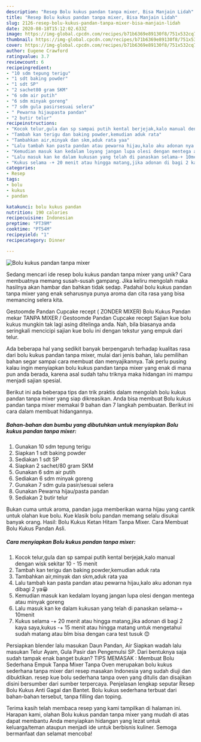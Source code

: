 ```yaml
---
description: "Resep Bolu kukus pandan tanpa mixer, Bisa Manjain Lidah"
title: "Resep Bolu kukus pandan tanpa mixer, Bisa Manjain Lidah"
slug: 2126-resep-bolu-kukus-pandan-tanpa-mixer-bisa-manjain-lidah
date: 2020-08-18T15:12:02.633Z
image: https://img-global.cpcdn.com/recipes/b71b6369e89130f8/751x532cq70/bolu-kukus-pandan-tanpa-mixer-foto-resep-utama.jpg
thumbnail: https://img-global.cpcdn.com/recipes/b71b6369e89130f8/751x532cq70/bolu-kukus-pandan-tanpa-mixer-foto-resep-utama.jpg
cover: https://img-global.cpcdn.com/recipes/b71b6369e89130f8/751x532cq70/bolu-kukus-pandan-tanpa-mixer-foto-resep-utama.jpg
author: Eugene Crawford
ratingvalue: 3.7
reviewcount: 6
recipeingredient:
- "10 sdm tepung terigu"
- "1 sdt baking powder"
- "1 sdt SP"
- "2 sachet80 gram SKM"
- "6 sdm air putih"
- "6 sdm minyak goreng"
- "7 sdm gula pasirsesuai selera"
- " Pewarna hijaupasta pandan"
- "2 butir telur"
recipeinstructions:
- "Kocok telur,gula dan sp sampai putih kental berjejak,kalo manual dengan wisk sekitar 10 - 15 menit"
- "Tambah kan terigu dan baking powder,kemudian aduk rata"
- "Tambahkan air,minyak dan skm,aduk rata yaa"
- "Lalu tambah kan pasta pandan atau pewarna hijau,kalo aku adonan nya dibagi 2 ya😀"
- "Kemudian masuk kan kedalam loyang jangan lupa olesi dengan mentega atau minyak goreng"
- "Lalu masuk kan ke dalam kukusan yang telah di panaskan selama-+ 10menit"
- "Kukus selama -+ 20 menit atau hingga matang,jika adonan di bagi 2 kaya saya,kukus -+ 15 menit atau hingga matang untuk mengetahui sudah matang atau blm bisa dengan cara test tusuk 😊"
categories:
- Resep
tags:
- bolu
- kukus
- pandan

katakunci: bolu kukus pandan 
nutrition: 190 calories
recipecuisine: Indonesian
preptime: "PT39M"
cooktime: "PT54M"
recipeyield: "1"
recipecategory: Dinner

---
```



![Bolu kukus pandan tanpa mixer](https://img-global.cpcdn.com/recipes/b71b6369e89130f8/751x532cq70/bolu-kukus-pandan-tanpa-mixer-foto-resep-utama.jpg)

Sedang mencari ide resep bolu kukus pandan tanpa mixer yang unik? Cara membuatnya memang susah-susah gampang. Jika keliru mengolah maka hasilnya akan hambar dan bahkan tidak sedap. Padahal bolu kukus pandan tanpa mixer yang enak seharusnya punya aroma dan cita rasa yang bisa memancing selera kita.

Gestoomde Pandan Cupcake recept ( ZONDER MIXER) Bolu Kukus Pandan mekar TANPA MIXER / Gestoomde Pandan Cupcake recept Sajian kue bolu kukus mungkin tak lagi asing ditelinga anda. Nah, bila biasanya anda seringkali mencicipi sajian kue bolu ini dengan tekstur yang empuk dari telur.

Ada beberapa hal yang sedikit banyak berpengaruh terhadap kualitas rasa dari bolu kukus pandan tanpa mixer, mulai dari jenis bahan, lalu pemilihan bahan segar sampai cara membuat dan menyajikannya. Tak perlu pusing kalau ingin menyiapkan bolu kukus pandan tanpa mixer yang enak di mana pun anda berada, karena asal sudah tahu triknya maka hidangan ini mampu menjadi sajian spesial.


Berikut ini ada beberapa tips dan trik praktis dalam mengolah bolu kukus pandan tanpa mixer yang siap dikreasikan. Anda bisa membuat Bolu kukus pandan tanpa mixer memakai 9 bahan dan 7 langkah pembuatan. Berikut ini cara dalam membuat hidangannya.

<!--inarticleads1-->

##### Bahan-bahan dan bumbu yang dibutuhkan untuk menyiapkan Bolu kukus pandan tanpa mixer:

1. Gunakan 10 sdm tepung terigu
1. Siapkan 1 sdt baking powder
1. Sediakan 1 sdt SP
1. Siapkan 2 sachet/80 gram SKM
1. Gunakan 6 sdm air putih
1. Sediakan 6 sdm minyak goreng
1. Gunakan 7 sdm gula pasir/sesuai selera
1. Gunakan  Pewarna hijau/pasta pandan
1. Sediakan 2 butir telur


Bukan cuma untuk aroma, pandan juga memberikan warna hijau yang cantik untuk olahan kue bolu. Kue klasik bolu pandan memang selalu disukai banyak orang. Hasil: Bolu Kukus Ketan Hitam Tanpa Mixer. Cara Membuat Bolu Kukus Pandan Asli. 

<!--inarticleads2-->

##### Cara menyiapkan Bolu kukus pandan tanpa mixer:

1. Kocok telur,gula dan sp sampai putih kental berjejak,kalo manual dengan wisk sekitar 10 - 15 menit
1. Tambah kan terigu dan baking powder,kemudian aduk rata
1. Tambahkan air,minyak dan skm,aduk rata yaa
1. Lalu tambah kan pasta pandan atau pewarna hijau,kalo aku adonan nya dibagi 2 ya😀
1. Kemudian masuk kan kedalam loyang jangan lupa olesi dengan mentega atau minyak goreng
1. Lalu masuk kan ke dalam kukusan yang telah di panaskan selama-+ 10menit
1. Kukus selama -+ 20 menit atau hingga matang,jika adonan di bagi 2 kaya saya,kukus -+ 15 menit atau hingga matang untuk mengetahui sudah matang atau blm bisa dengan cara test tusuk 😊


Persiapkan blender lalu masukan Daun Pandan, Air Siapkan wadah lalu masukan Telur Ayam, Gula Pasir dan Pengemulsi SP. Dari bentuknya saja sudah tampak enak banget bukan? TIPS MEMASAK : Membuat Bolu Sederhana Empuk Tanpa Mixer Tanpa Oven merupakan bolu kukus sederhana tanpa mixer dari resep masakan Indonesia yang sudah diuji dan dibuktikan. resep kue bolu sederhana tanpa oven yang ditulis dan disajikan disini bersumber dari sumber terpercaya. Penjelasan lengkap seputar Resep Bolu Kukus Anti Gagal dan Bantet. Bolu kukus sederhana terbuat dari bahan-bahan tersebut, tanpa filling dan toping. 

Terima kasih telah membaca resep yang kami tampilkan di halaman ini. Harapan kami, olahan Bolu kukus pandan tanpa mixer yang mudah di atas dapat membantu Anda menyiapkan hidangan yang lezat untuk keluarga/teman ataupun menjadi ide untuk berbisnis kuliner. Semoga bermanfaat dan selamat mencoba!
